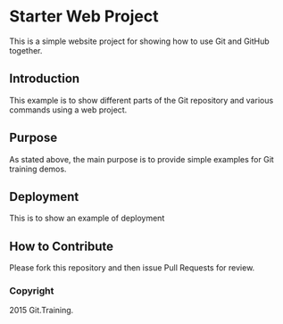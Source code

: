#  Starter Web Project

This is a simple website project for
showing how to use Git and GitHub together.
## Introduction

This example is to show different parts 
of the Git repository and various commands
using a web project.
## Purpose

As stated above, the main purpose is to 
provide simple examples for Git training
demos.
## Deployment
This is to show an example of deployment
## How to Contribute

Please fork this repository and then issue Pull Requests
for review.

### Copyright

2015 Git.Training.
